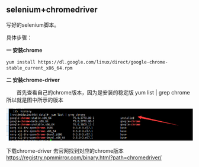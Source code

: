 ## selenium+chromedriver

写好的selenium脚本。

具体步骤：

**一 安装chrome**

```
yum install https://dl.google.com/linux/direct/google-chrome-stable_current_x86_64.rpm
```

**二 安装chrome-driver**

　　首先查看自己的chrome版本，因为是安装的稳定版 yum list | grep chrome 所以就是图中所示的版本

![img](../../assets/1258067-20190610122235912-1100640589.png)

下载chrome-driver 去官网找到对应的chrome版本 https://registry.npmmirror.com/binary.html?path=chromedriver/
